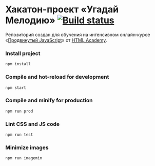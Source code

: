 # Хакатон-проект «Угадай Мелодию» [![Build status][travis-image]][travis-url]

Репозиторий создан для обучения на интенсивном онлайн‑курсе «[Продвинутый JavaScript](https://htmlacademy.ru/intensive/ecmascript)» от [HTML Academy](https://htmlacademy.ru).

[travis-image]: https://travis-ci.com/htmlacademy/ecmascript-hackathon-guessmelody.svg?branch=master
[travis-url]: https://travis-ci.com/htmlacademy/ecmascript-hackathon-guessmelody

### Install project
    npm install
### Compile and hot-reload for development
    npm start
### Compile and minify for production
    npm run prod
### Lint CSS and JS code
    npm run test
### Minimize images
    npm run imagemin
